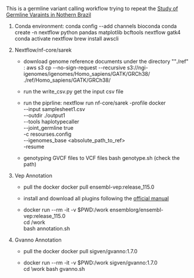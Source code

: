 This is a germline variant calling workflow trying to repeat the [Study of Germline Varaints in Nothern Brazil](https://link.springer.com/content/pdf/10.1186/s12885-021-08089-9.pdf)

1. Conda environment:
   conda config --add channels bioconda
   conda create -n nextflow python pandas matplotlib bcftools nextflow gatk4
   conda activate nextflow
   brew install awscli

2. Nextflow/nf-core/sarek
   * download genome reference documents under the directory ""./ref" :
     aws s3 cp --no-sign-request --recursive s3://ngi-igenomes/igenomes/Homo_sapiens/GATK/GRCh38/ ./ref/Homo_sapiens/GATK/GRCh38/
     
   * run the write_csv.py get the input csv file
     
   * run the piprline:
     nextflow run nf-core/sarek  -profile docker \
       --input samplesheet1.csv \
       --outdir ./output1  \
       --tools haplotypecaller \
       --joint_germline true  \
       -c resourses.config  \
       --igenomes_base <absolute_path_to_ref>  \
       -resume
     
   * genotyping GVCF files to VCF files
     bash genotype.sh (check the path)

3. Vep Annotation
   * pull the docker
     docker pull ensembl-vep:release_115.0
     
   * install and download all plugins following the [official manual](https://www.ensembl.org/info/docs/tools/vep/script/vep_plugins.html#revel)
  
   * docker run --rm -it -v $PWD:/work ensemblorg/ensembl-vep:release_115.0 \
     cd /work \
     bash annotation.sh

4. Gvanno Annotation
   * pull the docker
     docker pull sigven/gvanno:1.7.0

   * docker run --rm -it -v $PWD:/work sigven/gvanno:1.7.0 \
     cd \work
     bash gvanno.sh
     
  
